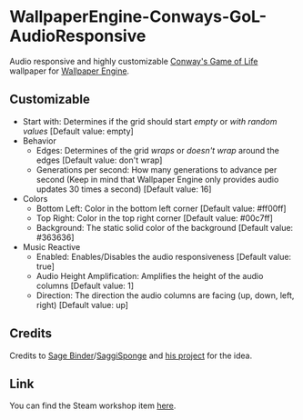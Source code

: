 # WallpaperEngine-Conways-GoL-AudioResponsive
Audio responsive and highly customizable [Conway's Game of Life](https://en.wikipedia.org/wiki/Conway%27s_Game_of_Life) wallpaper for [Wallpaper Engine](https://www.wallpaperengine.io/en).

## Customizable
* Start with:
Determines if the grid should start *empty* or *with random values*
\[Default value: empty]
* Behavior
  * Edges:
  Determines of the grid *wraps* or *doesn't wrap* around the edges
  \[Default value: don't wrap]
  * Generations per second:
  How many generations to advance per second (Keep in mind that Wallpaper Engine only provides audio updates 30 times a second)
  \[Default value: 16]
* Colors
  * Bottom Left:
  Color in the bottom left corner
  \[Default value: #ff00ff]
  * Top Right:
  Color in the top right corner
  \[Default value: #00c7ff]
  * Background:
  The static solid color of the background
  \[Default value: #363636]
* Music Reactive
  * Enabled:
  Enables/Disables the audio responsiveness
  \[Default value: true]
  * Audio Height Amplification:
  Amplifies the height of the audio columns
  \[Default value: 1]
  * Direction:
  The direction the audio columns are facing (up, down, left, right)
  \[Default value: up]

## Credits
Credits to [Sage Binder](https://github.com/SageBinder)/[SaggiSponge](https://steamcommunity.com/id/SaggiSponge/) and [his project](https://github.com/SageBinder/Wallpapers-For-WallpaperEngine/tree/0a129d68c64328e5c735fcf10e3290387db08612/GameOfLifeResponsiveAudio#wallpaperengine-conway-life-audio-responsive) for the idea.

## Link
You can find the Steam workshop item [here](https://steamcommunity.com/sharedfiles/filedetails/?id=2628336501).
